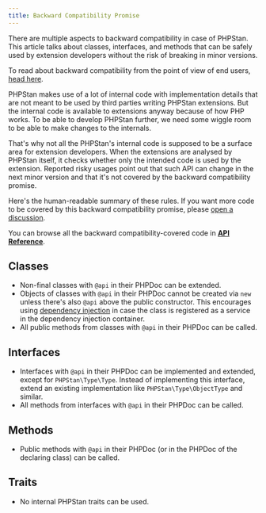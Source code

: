 ```yaml
---
title: Backward Compatibility Promise
---
```


There are multiple aspects to backward compatibility in case of PHPStan. This article talks about classes, interfaces, and methods that can be safely used by extension developers without the risk of breaking in minor versions.

<div class="bg-blue-100 border-l-4 border-blue-500 text-blue-700 p-4 mb-4" role="alert">

To read about backward compatibility from the point of view of end users, <a href="/user-guide/backward-compatibility-promise">head here</a>.

</div>

PHPStan makes use of a lot of internal code with implementation details that are not meant to be used by third parties writing PHPStan extensions. But the internal code is available to extensions anyway because of how PHP works. To be able to develop PHPStan further, we need some wiggle room to be able to make changes to the internals.

That's why not all the PHPStan's internal code is supposed to be a surface area for extension developers. When the extensions are analysed by PHPStan itself, it checks whether only the intended code is used by the extension. Reported risky usages point out that such API can change in the next minor version and that it's not covered by the backward compatibility promise.

Here's the human-readable summary of these rules. If you want more code to be covered by this backward compatibility promise, please [open a discussion](https://github.com/phpstan/phpstan/discussions).

You can browse all the backward compatibility-covered code in [**API Reference**](https://apiref.phpstan.org/1.10.x/namespace-PHPStan.html).

Classes
---------

* Non-final classes with `@api` in their PHPDoc can be extended.
* Objects of classes with `@api` in their PHPDoc cannot be created via `new` unless there's also `@api` above the public constructor. This encourages using [dependency injection](/developing-extensions/dependency-injection-configuration) in case the class is registered as a service in the dependency injection container.
* All public methods from classes with `@api` in their PHPDoc can be called.

Interfaces
---------

* Interfaces with `@api` in their PHPDoc can be implemented and extended, except for `PHPStan\Type\Type`. Instead of implementing this interface, extend an existing implementation like `PHPStan\Type\ObjectType` and similar.
* All methods from interfaces with `@api` in their PHPDoc can be called.

Methods
---------

* Public methods with `@api` in their PHPDoc (or in the PHPDoc of the declaring class) can be called.

Traits
---------

* No internal PHPStan traits can be used.
